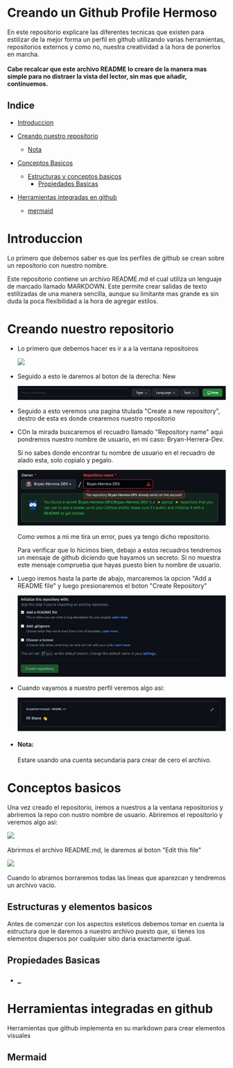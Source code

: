 # Creando un Github Profile Hermoso
En este repositorio explicare las diferentes tecnicas que existen para estilizar de la mejor forma un perfil en github utilizando varias herramientas, repositorios externos y como no, nuestra creatividad a la hora de ponerlos en marcha.
<br>
<br>
**Cabe recalcar que este archivo README lo creare de la manera mas simple para no distraer la vista del lector, sin mas que añadir, continuemos.**

## Indice
- [Introduccion](#Introduccion)
- [Creando nuestro repositorio](#Creando-nuestro-repositorio)
  - [Nota](#nota)
- [Conceptos Basicos](#conceptos)
  - [Estructuras y conceptos basicos](#estructura-basica)
    - [Propiedades Basicas](#propiedades)

- [Herramientas integradas en github]()
  - [mermaid](#mermaid)


<div id="Introduccion">
  <h1>Introduccion</h1>
  <p>Lo primero que debemos saber es que los perfiles de github se crean sobre un repositorio con nuestro nombre.</p>
  <p>Este repositorio contiene un archivo README.md el cual utiliza un lenguaje de marcado llamado MARKDOWN. Este permite crear salidas de texto estilizadas de una manera sencilla, aunque su limitante mas grande es sin duda la poca flexibilidad a la hora de agregar estilos.</p>
 
</div>
<div id="Creando-nuestro-repositorio">
  <h1>Creando nuestro repositorio</h1>
  <ul>
    <li>
      <p>Lo primero que debemos hacer es ir a a la ventana repositoiros</p>
      <kbd>
        <img src="https://github.com/Bryan-Herrera-DEV/Como-Crear-un-Github-Hermoso/blob/ad9ab4dd03a2f6da688b06f400fb3be4dd32c09d/recursos/pesta%C3%B1aRepo.jpg">
      </kbd>
    </li>
    <li>
      <p>Seguido a esto le daremos al boton de la derecha: New</p>
      <kbd><img src="https://github.com/Bryan-Herrera-DEV/Como-Crear-un-Github-Hermoso/blob/6d5ebc07a5af3c19f9a25762228d8f713cf61c74/recursos/new.jpg"></kbd>
    </li>
     <li>
      <p>Seguido a esto veremos una pagina titulada "Create a new repository", destro de esta es donde crearemos nuestro repositorio</p>
    </li>
    <li>
      <p>COn la mirada buscaremos el recuadro llamado "Repository name" aqui pondremos nuestro nombre de usuario, en mi caso: Bryan-Herrera-Dev.</p>
      <p>Si no sabes donde encontrar tu nombre de usuario en el recuadro de alado esta, solo copialo y pegalo.</p>
      <kbd><img src="https://github.com/Bryan-Herrera-DEV/Como-Crear-un-Github-Hermoso/blob/ea9a59d47b70d003bf245095286796e6855c2740/recursos/USER.jpg"></kbd>
      <p>Como vemos a mi me tira un error, pues ya tengo dicho repositorio.</p>
      <p>Para verificar que lo hicimos bien, debajo a estos recuadros tendremos un mensaje de github diciendo que hayamos un secreto. Si no muestra este mensaje comprueba que hayas puesto bien tu nombre de usuario.</p>
    </li>
    <li>
      <p>Luego iremos hasta la parte de abajo, marcaremos la opcion "Add a README file" y luego presionaremos el boton "Create Repository"</p>
      <kbd><img src="https://github.com/Bryan-Herrera-DEV/Como-Crear-un-Github-Hermoso/blob/8b17f3d8c58036e6e6577cf855506cd0674fe58d/recursos/create.jpg"></kbd>
    </li>
    <li>
      <p>Cuando vayamos a nuestro perfil veremos algo asi: </p>
      <kbd><img src="https://github.com/Bryan-Herrera-DEV/Como-Crear-un-Github-Hermoso/blob/e2c94c9e72511f9505530c361d9844b7c035a6bb/recursos/default.jpg"></kbd>
    </li>
    <li>
      <h4 id="nota">Nota: </h4>
      <p>Estare usando una cuenta secundaria para crear de cero el archivo.</p>
    </li>
  </ul>
</div>
<div id="conceptos">
  <h1>Conceptos basicos</h1>
  <p>Una vez creado el repositorio, iremos a nuestros a la ventana repositorios y  abriremos la repo con nustro nombre de usuario. Abriremos el repositorio y veremos algo asi: </p>
  <kbd><img src="https://github.com/Bryan-Herrera-DEV/Como-Crear-un-Perfil-Hermoso-con-README/blob/aa63571f8016fbbe2035fcdb06a256597599c6ce/recursos/vistaPrev.jpg" width="450"></kbd>
  <p>Abrirmos el archivo README.md, le daremos al boton "Edit this file"</p>
  <kbd><img src="https://github.com/Bryan-Herrera-DEV/Como-Crear-un-Perfil-Hermoso-con-README/blob/ec8ef62ed65d227f1cdb60a674366e30fa993ead/recursos/editButton.jpg" width="450"></kbd>
  <p>Cuando lo abramos borraremos todas las lineas que aparezcan y tendremos un archivo vacio.</p>
  <div id="estructura-basica">
    <h2>Estructuras y elementos basicos</h2>
    <p>Antes de comenzar con los aspectos esteticos debemos tomar en cuenta la estructura que le daremos a nuestro archivo puesto que, si tienes los elementos dispersos por cualquier sitio daria exactamente igual.<p>
    <div id="propiedades">
      <h2>Propiedades Basicas</h2>
      <ul>
        <li>
          <h3> _ </h3>
          <p></p>
        </li>
      </ul>
    </div>
    
  </div>
</div>
<div id="Herramientas">
  <h1>Herramientas integradas en github</h1>
  <p>Herramientas que github implementa en su markdown para crear elementos visuales</p>
  <div id="mermaid"> 
  <h2>Mermaid</h2>
  </div>
</div>
